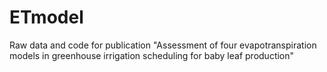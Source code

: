 # ETmodel
Raw data and code for publication "Assessment of four evapotranspiration models in greenhouse irrigation scheduling for baby leaf production"
